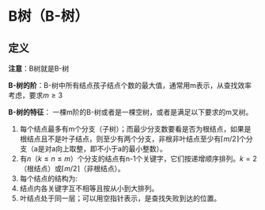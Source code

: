 # B树（B-树）

## 定义

**注意**：B树就是B-树

**B-树的阶**：B-树中所有结点孩子结点个数的最大值，通常用m表示，从查找效率考虑，要求$m≥3$

**B-树的特征**：
一棵m阶的B-树或者是一棵空树，或者是满足以下要求的m叉树。
1. 每个结点最多有m个分支（子树）；而最少分支数要看是否为根结点，如果是根结点且不是叶子结点，则至少有两个分支，非根非叶结点至少有$\lceil m/2 \rceil$个分支（a是对a向上取整，即不小于a的最小整数）。
2. 有$n（k≤n≤m）$个分支的结点有n-1个关键字，它们按递增顺序排列。$k=2$（根结点）或$\lceil m/2 \rceil$（非根结点）。
3. 每个结点的结构为:
4. 结点内各关键字互不相等且按从小到大排列。
5. 叶结点处于同一层；可以用空指针表示，是查找失败到达的位置。